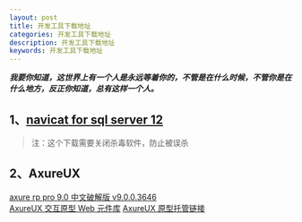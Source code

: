 ```yaml
---
layout: post
title: 开发工具下载地址
categories: 开发工具下载地址
description: 开发工具下载地址
keywords: 开发工具下载地址
---
```


***我要你知道，这世界上有一个人是永远等着你的，不管是在什么时候，不管你是在什么地方，反正你知道，总有这样一个人。***  

## 1、[navicat for sql server 12](http://www.ddooo.com/softdown/129447.htm#dltab)
>注：这个下载需要关闭杀毒软件，防止被误杀
## 2、AxureUX
[axure rp pro 9.0 中文破解版 v9.0.0.3646](http://www.ddooo.com/softdown/143602.htm)  
[AxureUX 交互原型 Web 元件库](http://www.axureux.com/home/librariesweblite.html)
[AxureUX 原型托管链接](http://www.wulihub.com.cn)




